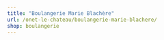 ```yaml
---
title: "Boulangerie Marie Blachère"
url: /onet-le-chateau/boulangerie-marie-blachere/
shop: boulangerie
---
```

